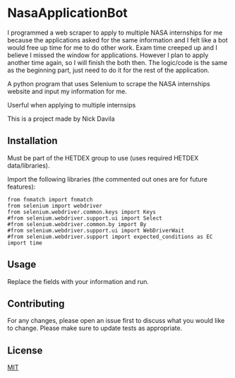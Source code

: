 # NasaApplicationBot
I programmed a web scraper to apply to multiple NASA internships for me because the applications asked for the same information and I felt like a bot would free up time for me to do other work. Exam time creeped up and I believe I missed the window for applications. However I plan to apply another time again, so I will finish the both then. The logic/code is the same as the beginning part, just need to do it for the rest of the application.

A python program that uses Selenium to scrape the NASA internships website and input my information for me.

Userful when applying to multiple internsips

This is a project made by Nick Davila

## Installation

Must be part of the HETDEX group to use (uses required HETDEX data/libraries).

Import the following libraries (the commented out ones are for future features):

```
from fnmatch import fnmatch
from selenium import webdriver
from selenium.webdriver.common.keys import Keys
#from selenium.webdriver.support.ui import Select
#from selenium.webdriver.common.by import By
#from selenium.webdriver.support.ui import WebDriverWait
#from selenium.webdriver.support import expected_conditions as EC
import time
```

## Usage

Replace the fields with your information and run.

## Contributing
For any changes, please open an issue first to discuss what you would like to change.
Please make sure to update tests as appropriate.

## License
[MIT](https://choosealicense.com/licenses/mit/)

